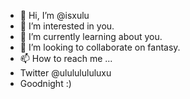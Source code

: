 - 👋 Hi, I’m @isxulu
- 👀 I’m interested in you.
- 🌱 I’m currently learning about you.
- 💞️ I’m looking to collaborate on fantasy.
- 📫 How to reach me ...
- Twitter @ulululululuxu
- Goodnight :)

<!---
isxulu/isxulu is a ✨ special ✨ repository because its `README.md` (this file) appears on your GitHub profile.
You can click the Preview link to take a look at your changes.
--->
